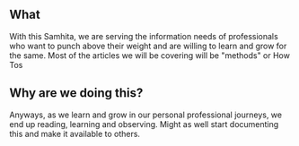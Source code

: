 ## What

With this Samhita, we are serving the information needs of professionals who want to punch above their weight and are willing to learn and grow for the same. Most of the articles we will be covering will be "methods" or How Tos

## Why are we doing this?

Anyways, as we learn and grow in our personal professional journeys, we end up reading, learning and observing. Might as well start documenting this and make it available to others.
